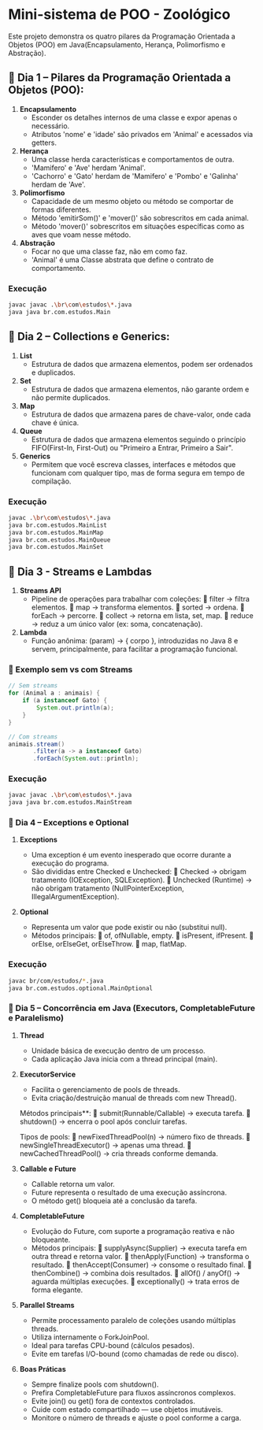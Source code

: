 # Mini-sistema de POO - Zoológico

Este projeto demonstra os quatro pilares da Programação Orientada a Objetos (POO) em Java(Encapsulamento, Herança, Polimorfismo e Abstração).

## 📌 Dia 1 – Pilares da Programação Orientada a Objetos (POO):
1. **Encapsulamento**
    - Esconder os detalhes internos de uma classe e expor apenas o necessário.
    - Atributos 'nome' e 'idade' são privados em 'Animal' e acessados via getters.
2. **Herança**
    - Uma classe herda características e comportamentos de outra.
    - 'Mamifero' e 'Ave' herdam 'Animal'.
    - 'Cachorro' e 'Gato' herdam de 'Mamifero' e 'Pombo' e 'Galinha' herdam de 'Ave'.
3. **Polimorfismo**
    - Capacidade de um mesmo objeto ou método se comportar de formas diferentes.
    - Método 'emitirSom()' e 'mover()' são sobrescritos em cada animal.
    - Método 'mover()' sobrescritos em situações específicas como as aves que voam nesse método.
4. **Abstração**
    - Focar no que uma classe faz, não em como faz.
    - 'Animal' é uma Classe abstrata que define o contrato de comportamento.

### Execução
```bash
javac javac .\br\com\estudos\*.java
java java br.com.estudos.Main

```

## 📌 Dia 2 – Collections e Generics:
1. **List**
    - Estrutura de dados que armazena elementos, podem ser ordenados e duplicados.
2. **Set**
    - Estrutura de dados que armazena elementos, não garante ordem e não permite duplicados.
3. **Map**
    - Estrutura de dados que armazena pares de chave-valor, onde cada chave é única.
4. **Queue**
    - Estrutura de dados que armazena elementos seguindo o princípio FIFO(First-In, First-Out) ou "Primeiro a Entrar, Primeiro a Sair".
5. **Generics**
    - Permitem que você escreva classes, interfaces e métodos que funcionam com qualquer tipo, mas de forma segura em tempo de compilação.

### Execução
```bash
javac .\br\com\estudos\*.java
java br.com.estudos.MainList
java br.com.estudos.MainMap
java br.com.estudos.MainQueue
java br.com.estudos.MainSet

```


## 📌 Dia 3 - Streams e Lambdas
1. **Streams API**
    - Pipeline de operações para trabalhar com coleções:
        🔹 filter → filtra elementos.
        🔹 map → transforma elementos.
        🔹 sorted → ordena.
        🔹 forEach → percorre.
        🔹 collect → retorna em lista, set, map.
        🔹 reduce → reduz a um único valor (ex: soma, concatenação).
2. **Lambda**
    - Função anônima: (param) -> { corpo }, introduzidas no Java 8 e servem, principalmente, para facilitar a programação funcional.

### 🔹 Exemplo sem vs com Streams
```java
// Sem streams
for (Animal a : animais) {
    if (a instanceof Gato) {
        System.out.println(a);
    }
}

// Com streams
animais.stream()
       .filter(a -> a instanceof Gato)
       .forEach(System.out::println);

```

### Execução
```bash
javac javac .\br\com\estudos\*.java
java java br.com.estudos.MainStream

```

### 📌 Dia 4 – Exceptions e Optional
1. **Exceptions**
    - Uma exception é um evento inesperado que ocorre durante a execução do programa.
    - São divididas entre Checked e Unchecked:
     🔹 Checked → obrigam tratamento (IOException, SQLException).
     🔹 Unchecked (Runtime) → não obrigam tratamento (NullPointerException, IllegalArgumentException).

2. **Optional**
    - Representa um valor que pode existir ou não (substitui null).
    - Métodos principais:
     🔹 of, ofNullable, empty.
     🔹 isPresent, ifPresent.
     🔹 orElse, orElseGet, orElseThrow.
     🔹 map, flatMap.

### Execução
```bash
javac br/com/estudos/*.java
java br.com.estudos.optional.MainOptional

```

### 📌 Dia 5 – Concorrência em Java (Executors, CompletableFuture e Paralelismo)
1. **Thread**
    - Unidade básica de execução dentro de um processo.
    - Cada aplicação Java inicia com a thread principal (main).

2. **ExecutorService**
    - Facilita o gerenciamento de pools de threads.
    - Evita criação/destruição manual de threads com new Thread().
    
    Métodos principais**:
    🔹 submit(Runnable/Callable) → executa tarefa.
    🔹 shutdown() → encerra o pool após concluir tarefas.
    
    Tipos de pools:
    🔹 newFixedThreadPool(n) → número fixo de threads.
    🔹 newSingleThreadExecutor() → apenas uma thread.
    🔹 newCachedThreadPool() → cria threads conforme demanda.

3. **Callable e Future**
    - Callable<T> retorna um valor.
    - Future<T> representa o resultado de uma execução assíncrona.
    - O método get() bloqueia até a conclusão da tarefa.

4. **CompletableFuture**
    - Evolução do Future, com suporte a programação reativa e não bloqueante.
    - Métodos principais:
    🔹 supplyAsync(Supplier) → executa tarefa em outra thread e retorna valor.
    🔹 thenApply(Function) → transforma o resultado.
    🔹 thenAccept(Consumer) → consome o resultado final.
    🔹 thenCombine() → combina dois resultados.
    🔹 allOf() / anyOf() → aguarda múltiplas execuções.
    🔹 exceptionally() → trata erros de forma elegante.

5. **Parallel Streams**
    - Permite processamento paralelo de coleções usando múltiplas threads.
    - Utiliza internamente o ForkJoinPool.
    - Ideal para tarefas CPU-bound (cálculos pesados).
    - Evite em tarefas I/O-bound (como chamadas de rede ou disco).

6. **Boas Práticas**
    - Sempre finalize pools com shutdown().
    - Prefira CompletableFuture para fluxos assíncronos complexos.
    - Evite join() ou get() fora de contextos controlados.
    - Cuide com estado compartilhado — use objetos imutáveis.
    - Monitore o número de threads e ajuste o pool conforme a carga.